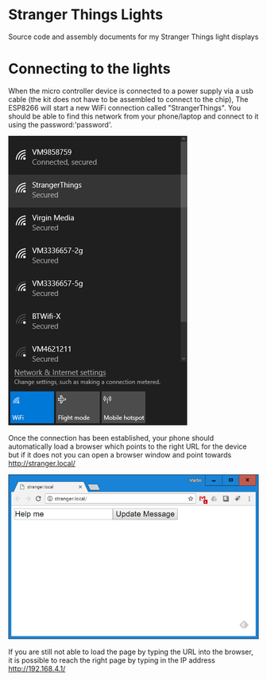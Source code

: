 # Stranger Things Lights
Source code and assembly documents for my Stranger Things light displays

# Connecting to the lights
When the micro controller device is connected to a power supply via a usb cable (the kit does not have to be assembled to connect to the chip),
The ESP8266 will start a new WiFi connection called "StrangerThings". You should be able to find this network from your phone/laptop and connect to it using the password:'password'.

![alt text](https://github.com/msraynsford/StrangerThings/blob/master/WifiNetworks.png "Wifi List")

Once the connection has been established, your phone should automatically load a browser which points to the right URL for the device but if it does not you can open a browser window and point towards http://stranger.local/

![alt text](https://github.com/msraynsford/StrangerThings/blob/master/StrangerThingsBrowser.png "Browser Image")

If you are still not able to load the page by typing the URL into the browser, it is possible to reach the right page by typing in the IP address http://192.168.4.1/
